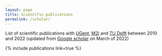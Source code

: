```yaml
---
layout: page
title: Scientific publications
permalink: /scholar/
---
```


List of scientific publications with
[UGent](https://ugent.be),
[M2i](https://m2i.nl) and
[TU Delft](https://tudelft.nl)
between 2010 and 2022
(updated from
[Google scholar](https://scholar.google.com/citations?user=cZ6V-mAAAAAJ&hl=en)
on March of 2022)

{% include publications link=true %}
